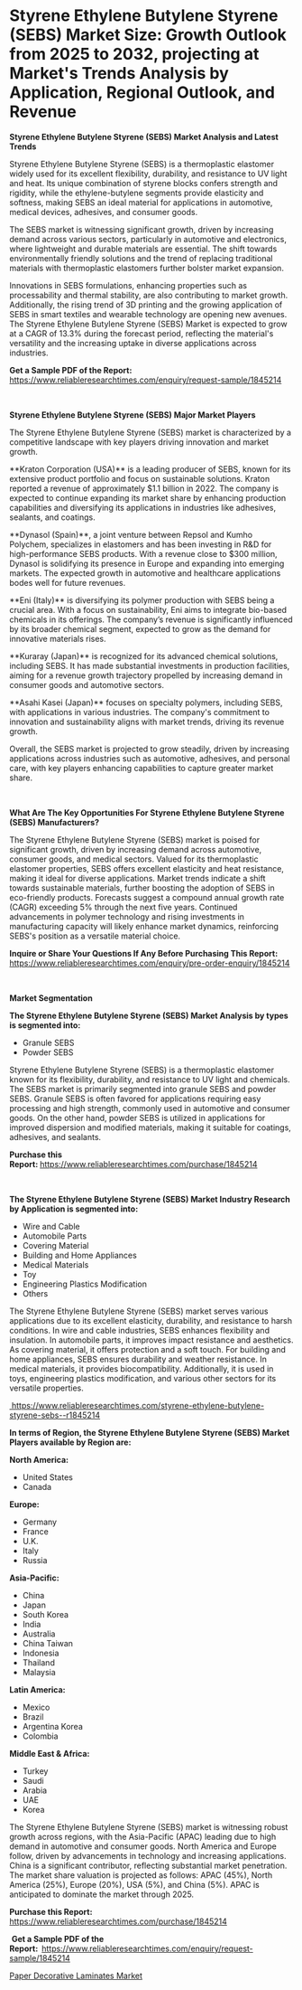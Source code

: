 <p><h1>Styrene Ethylene Butylene Styrene (SEBS) Market Size: Growth Outlook from 2025 to 2032, projecting at Market's Trends Analysis by Application, Regional Outlook, and Revenue</h1></p><p><strong>Styrene Ethylene Butylene Styrene (SEBS) Market Analysis and Latest Trends</strong></p>
<p><p>Styrene Ethylene Butylene Styrene (SEBS) is a thermoplastic elastomer widely used for its excellent flexibility, durability, and resistance to UV light and heat. Its unique combination of styrene blocks confers strength and rigidity, while the ethylene-butylene segments provide elasticity and softness, making SEBS an ideal material for applications in automotive, medical devices, adhesives, and consumer goods.</p><p>The SEBS market is witnessing significant growth, driven by increasing demand across various sectors, particularly in automotive and electronics, where lightweight and durable materials are essential. The shift towards environmentally friendly solutions and the trend of replacing traditional materials with thermoplastic elastomers further bolster market expansion. </p><p>Innovations in SEBS formulations, enhancing properties such as processability and thermal stability, are also contributing to market growth. Additionally, the rising trend of 3D printing and the growing application of SEBS in smart textiles and wearable technology are opening new avenues. The Styrene Ethylene Butylene Styrene (SEBS) Market is expected to grow at a CAGR of 13.3% during the forecast period, reflecting the material's versatility and the increasing uptake in diverse applications across industries.</p></p>
<p><strong>Get a Sample PDF of the Report:&nbsp;</strong> <a href="https://www.reliableresearchtimes.com/enquiry/request-sample/1845214?utm_campaign=3548&utm_medium=2&utm_source=Github&utm_content=ia&utm_term=03042025&utm_id=styrene-ethylene-butylene-styrene-sebs">https://www.reliableresearchtimes.com/enquiry/request-sample/1845214</a></p>
<p>&nbsp;</p>
<p><strong>Styrene Ethylene Butylene Styrene (SEBS) Major Market Players</strong></p>
<p><p>The Styrene Ethylene Butylene Styrene (SEBS) market is characterized by a competitive landscape with key players driving innovation and market growth. </p><p>**Kraton Corporation (USA)** is a leading producer of SEBS, known for its extensive product portfolio and focus on sustainable solutions. Kraton reported a revenue of approximately $1.1 billion in 2022. The company is expected to continue expanding its market share by enhancing production capabilities and diversifying its applications in industries like adhesives, sealants, and coatings.</p><p>**Dynasol (Spain)**, a joint venture between Repsol and Kumho Polychem, specializes in elastomers and has been investing in R&D for high-performance SEBS products. With a revenue close to $300 million, Dynasol is solidifying its presence in Europe and expanding into emerging markets. The expected growth in automotive and healthcare applications bodes well for future revenues.</p><p>**Eni (Italy)** is diversifying its polymer production with SEBS being a crucial area. With a focus on sustainability, Eni aims to integrate bio-based chemicals in its offerings. The company’s revenue is significantly influenced by its broader chemical segment, expected to grow as the demand for innovative materials rises.</p><p>**Kuraray (Japan)** is recognized for its advanced chemical solutions, including SEBS. It has made substantial investments in production facilities, aiming for a revenue growth trajectory propelled by increasing demand in consumer goods and automotive sectors.</p><p>**Asahi Kasei (Japan)** focuses on specialty polymers, including SEBS, with applications in various industries. The company's commitment to innovation and sustainability aligns with market trends, driving its revenue growth.</p><p>Overall, the SEBS market is projected to grow steadily, driven by increasing applications across industries such as automotive, adhesives, and personal care, with key players enhancing capabilities to capture greater market share.</p></p>
<p>&nbsp;</p>
<p><strong>What Are The Key Opportunities For Styrene Ethylene Butylene Styrene (SEBS) Manufacturers?</strong></p>
<p><p>The Styrene Ethylene Butylene Styrene (SEBS) market is poised for significant growth, driven by increasing demand across automotive, consumer goods, and medical sectors. Valued for its thermoplastic elastomer properties, SEBS offers excellent elasticity and heat resistance, making it ideal for diverse applications. Market trends indicate a shift towards sustainable materials, further boosting the adoption of SEBS in eco-friendly products. Forecasts suggest a compound annual growth rate (CAGR) exceeding 5% through the next five years. Continued advancements in polymer technology and rising investments in manufacturing capacity will likely enhance market dynamics, reinforcing SEBS's position as a versatile material choice.</p></p>
<p><strong>Inquire or Share Your Questions If Any Before Purchasing This Report:</strong> <a href="https://www.reliableresearchtimes.com/enquiry/pre-order-enquiry/1845214?utm_campaign=3548&utm_medium=2&utm_source=Github&utm_content=ia&utm_term=03042025&utm_id=styrene-ethylene-butylene-styrene-sebs">https://www.reliableresearchtimes.com/enquiry/pre-order-enquiry/1845214</a></p>
<p>&nbsp;</p>
<p><strong>Market Segmentation</strong></p>
<p><strong>The Styrene Ethylene Butylene Styrene (SEBS) Market Analysis by types is segmented into:</strong></p>
<p><ul><li>Granule SEBS</li><li>Powder SEBS</li></ul></p>
<p><p>Styrene Ethylene Butylene Styrene (SEBS) is a thermoplastic elastomer known for its flexibility, durability, and resistance to UV light and chemicals. The SEBS market is primarily segmented into granule SEBS and powder SEBS. Granule SEBS is often favored for applications requiring easy processing and high strength, commonly used in automotive and consumer goods. On the other hand, powder SEBS is utilized in applications for improved dispersion and modified materials, making it suitable for coatings, adhesives, and sealants.</p></p>
<p><strong>Purchase this Report:&nbsp;</strong><a href="https://www.reliableresearchtimes.com/purchase/1845214?utm_campaign=3548&utm_medium=2&utm_source=Github&utm_content=ia&utm_term=03042025&utm_id=styrene-ethylene-butylene-styrene-sebs">https://www.reliableresearchtimes.com/purchase/1845214</a></p>
<p>&nbsp;</p>
<p><strong>The Styrene Ethylene Butylene Styrene (SEBS) Market Industry Research by Application is segmented into:</strong></p>
<p><ul><li>Wire and Cable</li><li>Automobile Parts</li><li>Covering Material</li><li>Building and Home Appliances</li><li>Medical Materials</li><li>Toy</li><li>Engineering Plastics Modification</li><li>Others</li></ul></p>
<p><p>The Styrene Ethylene Butylene Styrene (SEBS) market serves various applications due to its excellent elasticity, durability, and resistance to harsh conditions. In wire and cable industries, SEBS enhances flexibility and insulation. In automobile parts, it improves impact resistance and aesthetics. As covering material, it offers protection and a soft touch. For building and home appliances, SEBS ensures durability and weather resistance. In medical materials, it provides biocompatibility. Additionally, it is used in toys, engineering plastics modification, and various other sectors for its versatile properties.</p></p>
<p><a href="https://www.reliableresearchtimes.com/styrene-ethylene-butylene-styrene-sebs--r1845214?utm_campaign=3548&utm_medium=2&utm_source=Github&utm_content=ia&utm_term=03042025&utm_id=styrene-ethylene-butylene-styrene-sebs">&nbsp;https://www.reliableresearchtimes.com/styrene-ethylene-butylene-styrene-sebs--r1845214</a></p>
<p><strong>In terms of Region, the Styrene Ethylene Butylene Styrene (SEBS) Market Players available by Region are:</strong></p>
<p>
    <p> <strong> North America: </strong>
        <ul>
            <li>United States</li>
            <li>Canada</li>
        </ul>
        </p> 
    <p> <strong> Europe: </strong>
        <ul>
            <li>Germany</li>
            <li>France</li>
            <li>U.K.</li>
            <li>Italy</li>
            <li>Russia</li>
        </ul>
        </p> 
    <p> <strong> Asia-Pacific: </strong>
        <ul>
            <li>China</li>
            <li>Japan</li>
            <li>South Korea</li>
            <li>India</li>
            <li>Australia</li>
            <li>China Taiwan</li>
            <li>Indonesia</li>
            <li>Thailand</li>
            <li>Malaysia</li>
        </ul>
        </p> 
    <p> <strong> Latin America: </strong>
        <ul>
            <li>Mexico</li>
            <li>Brazil</li>
            <li>Argentina Korea</li>
            <li>Colombia</li>
        </ul>
        </p> 
    <p> <strong> Middle East & Africa: </strong>
        <ul>
            <li>Turkey</li>
            <li>Saudi</li>
            <li>Arabia</li>
            <li>UAE</li>
            <li>Korea</li>
        </ul>
    </p>
    </p>
<p><p>The Styrene Ethylene Butylene Styrene (SEBS) market is witnessing robust growth across regions, with the Asia-Pacific (APAC) leading due to high demand in automotive and consumer goods. North America and Europe follow, driven by advancements in technology and increasing applications. China is a significant contributor, reflecting substantial market penetration. The market share valuation is projected as follows: APAC (45%), North America (25%), Europe (20%), USA (5%), and China (5%). APAC is anticipated to dominate the market through 2025.</p></p>
<p><strong>Purchase this Report: </strong><a href="https://www.reliableresearchtimes.com/purchase/1845214?utm_campaign=3548&utm_medium=2&utm_source=Github&utm_content=ia&utm_term=03042025&utm_id=styrene-ethylene-butylene-styrene-sebs">https://www.reliableresearchtimes.com/purchase/1845214</a></p>
<p>&nbsp;<strong>Get a Sample PDF of the Report:&nbsp;&nbsp;</strong><a href="https://www.reliableresearchtimes.com/enquiry/request-sample/1845214?utm_campaign=3548&utm_medium=2&utm_source=Github&utm_content=ia&utm_term=03042025&utm_id=styrene-ethylene-butylene-styrene-sebs">https://www.reliableresearchtimes.com/enquiry/request-sample/1845214</a></p>
<p><strong></strong></p>
<p><p><a href="https://github.com/anesimazikpd/Market-Research-Report-List-1/blob/main/paper-decorative-laminates-market.md?utm_campaign=3548&utm_medium=2&utm_source=Github&utm_content=ia&utm_term=03042025&utm_id=styrene-ethylene-butylene-styrene-sebs">Paper Decorative Laminates Market</a></p></p>
